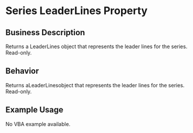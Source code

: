 # Series LeaderLines Property

## Business Description
Returns a LeaderLines object that represents the leader lines for the series. Read-only.

## Behavior
Returns aLeaderLinesobject that represents the leader lines for the series. Read-only.

## Example Usage
No VBA example available.